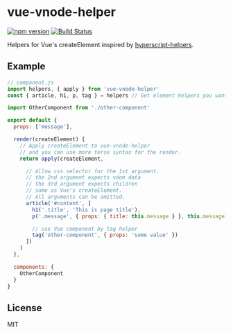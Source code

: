 # vue-vnode-helper

[![npm version](https://badge.fury.io/js/vue-vnode-helper.svg)](https://badge.fury.io/js/vue-vnode-helper)
[![Build Status](https://travis-ci.org/ktsn/vue-vnode-helper.svg?branch=master)](https://travis-ci.org/ktsn/vue-vnode-helper)

Helpers for Vue's createElement inspired by [hyperscript-helpers](https://github.com/ohanhi/hyperscript-helpers).

## Example

```js
// component.js
import helpers, { apply } from 'vue-vnode-helper'
const { article, h1, p, tag } = helpers // Get element helpers you want to use

import OtherComponent from './other-component'

export default {
  props: ['message'],

  render(createElement) {
    // Apply createElement to vue-vnode-helper
    // and you can use more terse syntax for the render.
    return apply(createElement,

      // Allow css selector for the 1st argument.
      // the 2nd argument expects vdom data
      // the 3rd argument expects children
      // same as Vue's createElement.
      // All arguments can be omitted.
      article('#content', [
        h1('.title', 'This is page title'),
        p('.message', { props: { title: this.message } }, this.message),

        // use Vue component by tag helper
        tag('other-component', { props: 'some value' })
      ])
    )
  },

  components: {
    OtherComponent
  }
}
```

## License

MIT
